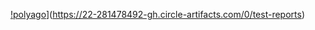 
[!polyago](https://circleci.com/github/polyago/dz1.svg?style=svg)](https://22-281478492-gh.circle-artifacts.com/0/test-reports)
